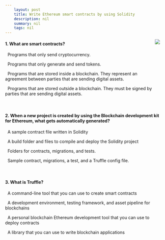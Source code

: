 ```yaml
---
    layout: post
    title: Write Ethereum smart contracts by using Solidity 
    description: nil
    summary: nil
    tags: nil
---
```



 <a target="_blank" href="https://docs.microsoft.com/en-us/learn/modules/blockchain-solidity-ethereum-smart-contracts/7-knowledge-check/"><i class="fas fa-external-link-alt"></i> </a>
 <img align="right" src="https://docs.microsoft.com/en-us/learn/achievements/reactors/blockchain-solidity-ethereum-smart-contracts.svg">
####  1. What are smart contracts?


<i class='far fa-square'></i> &nbsp;&nbsp;Programs that only send cryptocurrency.

<i class='far fa-square'></i> &nbsp;&nbsp;Programs that only generate and send tokens.

<i class='fas fa-check-square' style='color: Dodgerblue;'></i> &nbsp;&nbsp;Programs that are stored inside a blockchain. They represent an agreement between parties that are sending digital assets.

<i class='far fa-square'></i> &nbsp;&nbsp;Programs that are stored outside a blockchain. They must be signed by parties that are sending digital assets.
<br />
<br />
<br />

####  2. When a new project is created by using the Blockchain development kit for Ethereum, what gets automatically generated?


<i class='far fa-square'></i> &nbsp;&nbsp;A sample contract file written in Solidity

<i class='far fa-square'></i> &nbsp;&nbsp;A build folder and files to compile and deploy the Solidity project

<i class='far fa-square'></i> &nbsp;&nbsp;Folders for contracts, migrations, and tests.

<i class='fas fa-check-square' style='color: Dodgerblue;'></i> &nbsp;&nbsp;Sample contract, migrations, a test, and a Truffle config file.
<br />
<br />
<br />

####  3. What is Truffle?


<i class='far fa-square'></i> &nbsp;&nbsp;A command-line tool that you can use to create smart contracts

<i class='fas fa-check-square' style='color: Dodgerblue;'></i> &nbsp;&nbsp;A development environment, testing framework, and asset pipeline for blockchains

<i class='far fa-square'></i> &nbsp;&nbsp;A personal blockchain Ethereum development tool that you can use to deploy contracts

<i class='far fa-square'></i> &nbsp;&nbsp;A library that you can use to write blockchain applications
<br />
<br />
<br />
